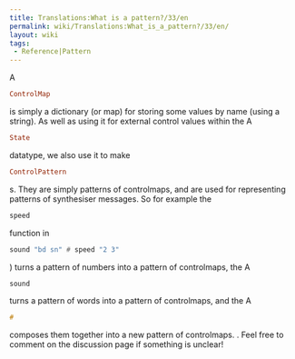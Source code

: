 ```yaml
---
title: Translations:What is a pattern?/33/en
permalink: wiki/Translations:What_is_a_pattern?/33/en/
layout: wiki
tags:
 - Reference|Pattern
---
```


A

``` Haskell
ControlMap
```

is simply a dictionary (or map) for storing some values by name (using a
string). As well as using it for external control values within the A

``` Haskell
State
```

datatype, we also use it to make

``` Haskell
ControlPattern
```

s\. They are simply patterns of controlmaps, and are used for
representing patterns of synthesiser messages. So for example the

``` Haskell
speed
```

function in

``` Haskell
sound "bd sn" # speed "2 3"
```

) turns a pattern of numbers into a pattern of controlmaps, the A

``` Haskell
sound
```

turns a pattern of words into a pattern of controlmaps, and the A

``` Haskell
#
```

composes them together into a new pattern of controlmaps. . Feel free to
comment on the discussion page if something is unclear!
